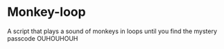 # Monkey-loop
A script that plays a sound of monkeys in loops until you find the mystery passcode 
OUHOUHOUH